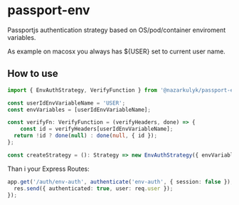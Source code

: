 # passport-env

Passportjs authentication strategy based on OS/pod/container enviroment variables.

As example on macosx you always has ${USER} set to current user name.

## How to use

```typescript
import { EnvAuthStrategy, VerifyFunction } from '@nazarkulyk/passport-env';

const userIdEnvVariableName = 'USER';
const envVariables = [userIdEnvVariableName];

const verifyFn: VerifyFunction = (verifyHeaders, done) => {
    const id = verifyHeaders[userIdEnvVariableName];
  return !id ? done(null) : done(null, { id });
};

const createStrategy = (): Strategy => new EnvAuthStrategy({ envVariables }, verifyFn);
```

Than i your Express Routes:

```typescript
app.get('/auth/env-auth', authenticate('env-auth', { session: false }), (req, res) => {
  res.send({ authenticated: true, user: req.user });
});
```
